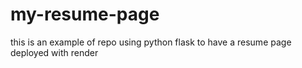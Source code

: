 # my-resume-page
this is an example of repo using python flask to have a resume page deployed with render
